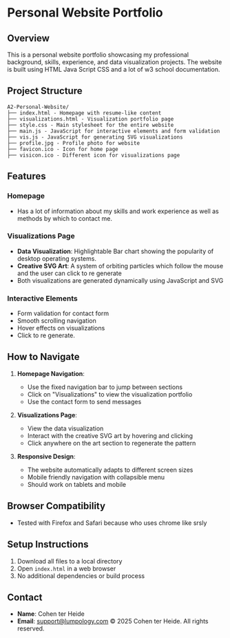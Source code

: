 # Personal Website Portfolio

## Overview
This is a personal website portfolio showcasing my professional background, skills, experience, and data visualization projects. The website is built using HTML Java Script CSS and a lot of w3 school documentation.

## Project Structure

````
A2-Personal-Website/
├── index.html - Homepage with resume-like content
├── visualizations.html - Visualization portfolio page
├── style.css - Main stylesheet for the entire website
├── main.js - JavaScript for interactive elements and form validation
├── vis.js - JavaScript for generating SVG visualizations
├── profile.jpg - Profile photo for website
├── favicon.ico - Icon for home page
├── visicon.ico - Different icon for visualizations page
````


## Features

### Homepage
- Has a lot of information about my skills and work experience as well as methods by which to contact me.

### Visualizations Page
- **Data Visualization**: Highlightable Bar chart showing the popularity of desktop operating systems.
- **Creative SVG Art**: A system of orbiting particles which follow the mouse and the user can click to re generate
- Both visualizations are generated dynamically using JavaScript and SVG

### Interactive Elements
- Form validation for contact form
- Smooth scrolling navigation
- Hover effects on visualizations
- Click to re generate.

## How to Navigate

1. **Homepage Navigation**:
   - Use the fixed navigation bar to jump between sections
   - Click on "Visualizations" to view the visualization portfolio
   - Use the contact form to send messages

2. **Visualizations Page**:
   - View the data visualization
   - Interact with the creative SVG art by hovering and clicking
   - Click anywhere on the art section to regenerate the pattern

3. **Responsive Design**:
   - The website automatically adapts to different screen sizes
   - Mobile friendly navigation with collapsible menu
   - Should work on tablets and mobile

## Browser Compatibility
- Tested with Firefox and Safari because who uses chrome like srsly

## Setup Instructions
1. Download all files to a local directory
2. Open `index.html` in a web browser
3. No additional dependencies or build process

## Contact
- **Name**: Cohen ter Heide
- **Email**: support@lumpology.com
© 2025 Cohen ter Heide. All rights reserved.
